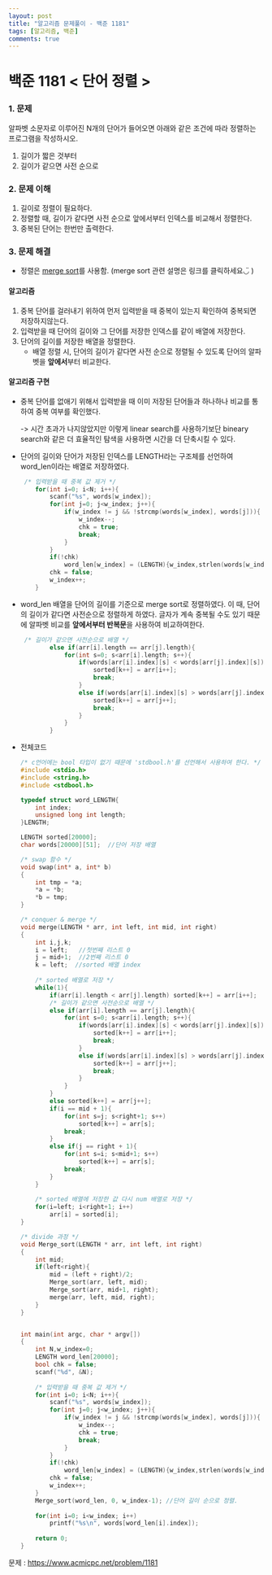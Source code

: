 ```yaml
---
layout: post
title: "알고리즘 문제풀이 - 백준 1181"
tags: [알고리즘, 백준]
comments: true
---
```


# **백준 1181 < 단어 정렬 >**

### 1. 문제

알파벳 소문자로 이루어진 N개의 단어가 들어오면 아래와 같은 조건에 따라 정렬하는 프로그램을 작성하시오.

1. 길이가 짧은 것부터
2. 길이가 같으면 사전 순으로

### 2. 문제 이해 

1. 길이로 정렬이 필요하다.
2. 정렬할 때, 길이가 같다면 사전 순으로 앞에서부터 인덱스를 비교해서 정렬한다.
3. 중복된 단어는 한번만 출력한다. 

### 3. 문제 해결

- 정렬은  [merge sort](https://bbom16.github.io/backjoon_2751_merge/)를 사용함. (merge sort 관련 설명은 링크를 클릭하세요◡̈ )

#### **알고리즘**

1. 중복 단어를 걸러내기 위하여 먼저 입력받을 때 중복이 있는지 확인하여 중복되면 저장하지않는다.
2. 입력받을 때 단어의 길이와 그 단어를 저장한 인덱스를 같이 배열에 저장한다.
3. 단어의 길이를 저장한 배열을 정렬한다.
   - 배열 정렬 시, 단어의 길이가 같다면 사전 순으로 정렬될 수 있도록 단어의 알파벳을 **앞에서**부터 비교한다.

#### **알고리즘 구현**

- 중복 단어를 없애기 위해서 입력받을 때 이미 저장된 단어들과 하나하나 비교를 통하여 중복 여부를 확인했다.

  -> 시간 초과가 나지않았지만 이렇게 linear search를 사용하기보단  bineary search와 같은 더 효율적인 탐색을 사용하면 시간을 더 단축시킬 수 있다.

- 단어의 길이와 단어가 저장된 인덱스를 LENGTH라는 구조체를 선언하여 word_len이라는 배열로 저장하였다.

  ```c
   /* 입력받을 때 중복 값 제거 */
      for(int i=0; i<N; i++){
          scanf("%s", words[w_index]);
          for(int j=0; j<w_index; j++){
              if(w_index != j && !strcmp(words[w_index], words[j])){
                  w_index--;
                  chk = true;
                  break;
              }
          }
          if(!chk)
              word_len[w_index] = (LENGTH){w_index,strlen(words[w_index])};
          chk = false;
          w_index++;
      }
  ```

- word_len 배열을 단어의 길이를 기준으로 merge sort로 정렬하였다. 이 때, 단어의 길이가 같다면 사전순으로 정렬하게 하였다. 글자가 계속 중복될 수도 있기 때문에 알파벳 비교를 **앞에서부터 반복문**을 사용하여 비교하여한다. 

  ```c
   /* 길이가 같으면 사전순으로 배열 */
          else if(arr[i].length == arr[j].length){
              for(int s=0; s<arr[i].length; s++){
                  if(words[arr[i].index][s] < words[arr[j].index][s]){
                      sorted[k++] = arr[i++];
                      break;
                  }
                  else if(words[arr[i].index][s] > words[arr[j].index][s]){
                      sorted[k++] = arr[j++];
                      break;
                  }
              }
          }
  ```

- 전체코드

  ```c
  /* c언어에는 bool 타입이 없기 때문에 'stdbool.h'를 선언해서 사용하여 한다. */
  #include <stdio.h>
  #include <string.h>
  #include <stdbool.h>
  
  typedef struct word_LENGTH{
      int index;
      unsigned long int length;
  }LENGTH;
  
  LENGTH sorted[20000];
  char words[20000][51];  //단어 저장 배열
  
  /* swap 함수 */
  void swap(int* a, int* b)
  {
      int tmp = *a;
      *a = *b;
      *b = tmp;
  }
  
  /* conquer & merge */
  void merge(LENGTH * arr, int left, int mid, int right)
  {
      int i,j,k;
      i = left;   //첫번째 리스트 0
      j = mid+1;  //2번째 리스트 0
      k = left;  //sorted 배열 index
      
      /* sorted 배열로 저장 */
      while(1){
          if(arr[i].length < arr[j].length) sorted[k++] = arr[i++];
          /* 길이가 같으면 사전순으로 배열 */
          else if(arr[i].length == arr[j].length){
              for(int s=0; s<arr[i].length; s++){
                  if(words[arr[i].index][s] < words[arr[j].index][s]){
                      sorted[k++] = arr[i++];
                      break;
                  }
                  else if(words[arr[i].index][s] > words[arr[j].index][s]){
                      sorted[k++] = arr[j++];
                      break;
                  }
              }
          }
          else sorted[k++] = arr[j++];
          if(i == mid + 1){
              for(int s=j; s<right+1; s++)
                  sorted[k++] = arr[s];
              break;
          }
          else if(j == right + 1){
              for(int s=i; s<mid+1; s++)
                  sorted[k++] = arr[s];
              break;
          }
      }
      
      /* sorted 배열에 저장한 값 다시 num 배열로 저장 */
      for(i=left; i<right+1; i++)
          arr[i] = sorted[i];
  }
  
  /* divide 과정 */
  void Merge_sort(LENGTH * arr, int left, int right)
  {
      int mid;
      if(left<right){
          mid = (left + right)/2;
          Merge_sort(arr, left, mid);
          Merge_sort(arr, mid+1, right);
          merge(arr, left, mid, right);
      }
  }
  
  
  int main(int argc, char * argv[])
  {
      int N,w_index=0;
      LENGTH word_len[20000];
      bool chk = false;
      scanf("%d", &N);
      
      /* 입력받을 때 중복 값 제거 */
      for(int i=0; i<N; i++){
          scanf("%s", words[w_index]);
          for(int j=0; j<w_index; j++){
              if(w_index != j && !strcmp(words[w_index], words[j])){
                  w_index--;
                  chk = true;
                  break;
              }
          }
          if(!chk)
              word_len[w_index] = (LENGTH){w_index,strlen(words[w_index])};
          chk = false;
          w_index++;
      }
      Merge_sort(word_len, 0, w_index-1); //단어 길이 순으로 정렬.
      
      for(int i=0; i<w_index; i++)
          printf("%s\n", words[word_len[i].index]);
      
      return 0;
  }
  ```



문제 : <https://www.acmicpc.net/problem/1181>